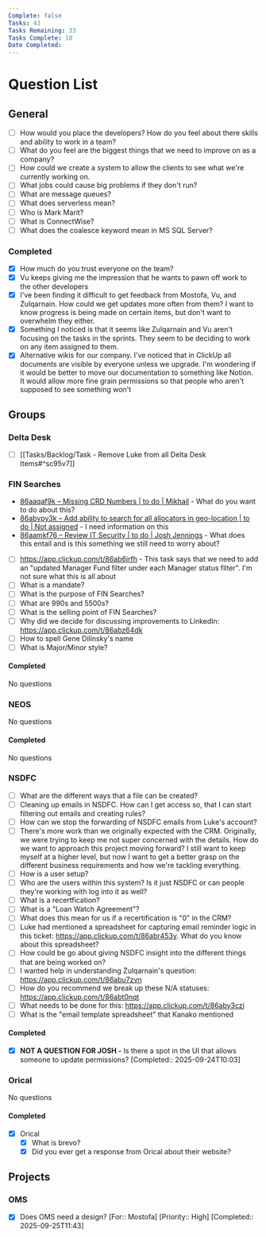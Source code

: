 ```yaml
---
Complete: false
Tasks: 43
Tasks Remaining: 33
Tasks Complete: 10
Date Completed:
---
```

# Question List
## General

- [ ] How would you place the developers? How do you feel about there skills and ability to work in a team?
- [ ] What do you feel are the biggest things that we need to improve on as a company?
- [ ] How could we create a system to allow the clients to see what we're currently working on.
- [ ] What jobs could cause big problems if they don't run?
- [ ] What are message queues?
- [ ] What does serverless mean?
- [ ] Who is Mark Marit?
- [ ] What is ConnectWise?
- [ ] What does the coalesce keyword mean in MS SQL Server?

### Completed

- [x] How much do you trust everyone on the team?
- [x] Vu keeps giving me the impression that he wants to pawn off work to the other developers
- [x] I've been finding it difficult to get feedback from Mostofa, Vu, and Zulqarnain. How could we get updates more often from them? I want to know progress is being made on certain items, but don't want to overwhelm they either.
- [x] Something I noticed is that it seems like Zulqarnain and Vu aren't focusing on the tasks in the sprints. They seem to be deciding to work on any item assigned to them.
- [x] Alternative wikis for our company. I've noticed that in ClickUp all documents are visible by everyone unless we upgrade. I'm wondering if it would be better to move our documentation to something like Notion. It would allow more fine grain permissions so that people who aren't supposed to see something won't

## Groups
### Delta Desk

- [ ] [[Tasks/Backlog/Task - Remove Luke from all Delta Desk Items#^sc95v7]]

### FIN Searches

- [86aaqaf9k – Missing CRD Numbers | to do | Mikhail](https://app.clickup.com/t/86aaqaf9k) - What do you want to do about this?
- [86abvpy3k – Add ability to search for all allocators in geo-location | to do | Not assigned](https://app.clickup.com/t/86abvpy3k) - I need information on this
- [86aamkf76 – Review IT Security | to do | Josh Jennings](https://app.clickup.com/t/86aamkf76) - What does this entail and is this something we still need to worry about?
- [ ] https://app.clickup.com/t/86ab6jrfh - This task says that we need to add an "updated Manager Fund filter under each Manager status filter". I'm not sure what this is all about
- [ ] What is a mandate?
- [ ] What is the purpose of FIN Searches?
- [ ] What are 990s and 5500s?
- [ ] What is the selling point of FIN Searches?
- [ ] Why did we decide for discussing improvements to LinkedIn: https://app.clickup.com/t/86abz64dk
- [ ] How to spell Gene Dilinsky's name
- [ ] What is Major/Minor style?

#### Completed

<span class="placeholder">No questions</span>

### NEOS

<span class="placeholder">No questions</span>

#### Completed

<span class="placeholder">No questions</span>

### NSDFC

- [ ] What are the different ways that a file can be created?
- [ ] Cleaning up emails in NSDFC. How can I get access so, that I can start filtering out emails and creating rules?
- [ ] How can we stop the forwarding of NSDFC emails from Luke's account?
- [ ] There's more work than we originally expected with the CRM. Originally, we were trying to keep me not super concerned with the details. How do we want to approach this project moving forward? I still want to keep myself at a higher level, but now I want to get a better grasp on the different business requirements and how we're tackling everything.
- [ ] How is a user setup?
- [ ] Who are the users within this system? Is it just NSDFC or can people they're working with log into it as well?
- [ ] What is a recertfication?
- [ ] What is a "Loan Watch Agreement"?
- [ ] What does this mean for us if a recertification is "0" in the CRM?
- [ ] Luke had mentioned a spreadsheet for capturing email reminder logic in this ticket: https://app.clickup.com/t/86abr453v. What do you know about this spreadsheet?
- [ ] How could be go about giving NSDFC insight into the different things that are being worked on?
- [ ] I wanted help in understanding Zulqarnain's question: https://app.clickup.com/t/86abu7zvn
- [ ] How do you recommend we break up these N/A statuses: https://app.clickup.com/t/86abt0nqt
- [ ] What needs to be done for this: https://app.clickup.com/t/86aby3czj
- [ ] What is the "email template spreadsheet" that Kanako mentioned

#### Completed

- [x] **NOT A QUESTION FOR JOSH -** Is there a spot in the UI that allows someone to update permissions? [Completed:: 2025-09-24T10:03]

### Orical

<span class="placeholder">No questions</span>

#### Completed

- [x] Orical
    - [x] What is brevo?
    - [x] Did you ever get a response from Orical about their website?

## Projects
### OMS

- [x] Does OMS need a design? [For:: Mostofa] [Priority:: High] [Completed:: 2025-09-25T11:43]
